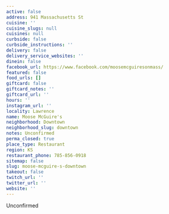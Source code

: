 ```yaml
---
active: false
address: 941 Massachusetts St
cuisine: ''
cuisine_slugs: null
cuisines: null
curbside: false
curbside_instructions: ''
delivery: false
delivery_service_websites: ''
dinein: false
facebook_url: https://www.facebook.com/moosemcguiresonmass/
featured: false
food_urls: []
giftcard: false
giftcard_notes: ''
giftcard_url: ''
hours: ''
instagram_url: ''
locality: Lawrence
name: Moose McGuire's
neighborhood: Downtown
neighborhood_slug: downtown
notes: Unconfirmed
perma_closed: true
place_type: Restaurant
region: KS
restaurant_phone: 785-856-0918
sitemap: false
slug: moose-mcguire-s-downtown
takeout: false
twitch_url: ''
twitter_url: ''
website: ''
---
```


Unconfirmed